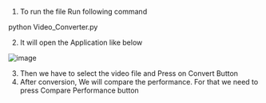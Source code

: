 1) To run the file 
Run following command 

python Video_Converter.py

2) It will open the Application like below


![image](https://github.com/SourabhJ7/Video_Convert_And_Performance/assets/80623989/5005acce-967c-4218-b1dd-6a583fa7ceb0)

3) Then we have to select the video file and Press on Convert Button
4) After conversion, We will compare the performance. For that we need to press Compare Performance button
